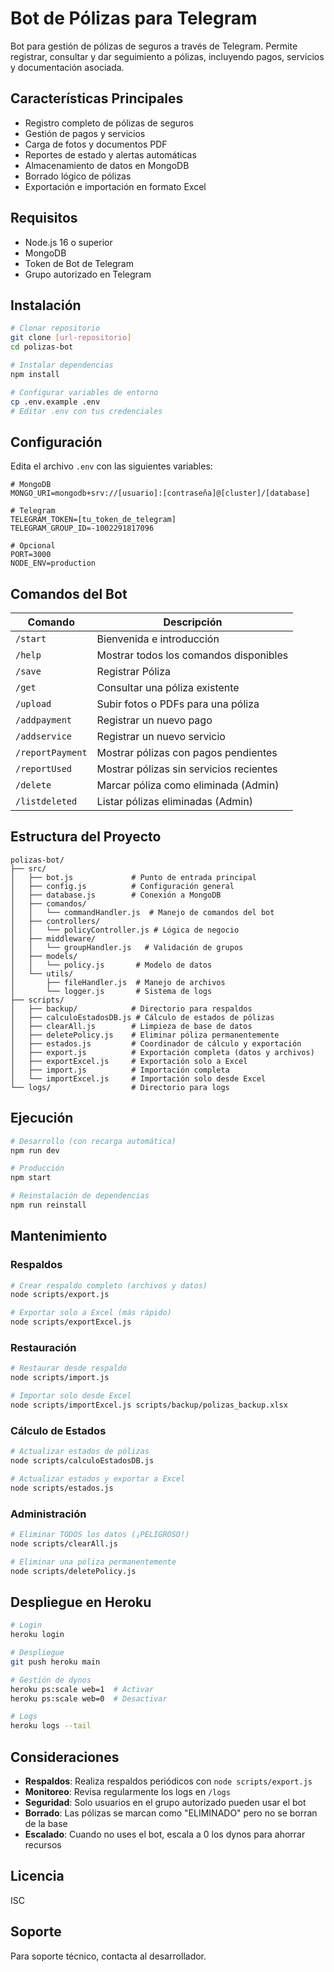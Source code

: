 # Bot de Pólizas para Telegram

Bot para gestión de pólizas de seguros a través de Telegram. Permite registrar, consultar y dar seguimiento a pólizas, incluyendo pagos, servicios y documentación asociada.

## Características Principales

- Registro completo de pólizas de seguros
- Gestión de pagos y servicios
- Carga de fotos y documentos PDF
- Reportes de estado y alertas automáticas
- Almacenamiento de datos en MongoDB
- Borrado lógico de pólizas
- Exportación e importación en formato Excel

## Requisitos

- Node.js 16 o superior
- MongoDB
- Token de Bot de Telegram
- Grupo autorizado en Telegram

## Instalación

```bash
# Clonar repositorio
git clone [url-repositorio]
cd polizas-bot

# Instalar dependencias
npm install

# Configurar variables de entorno
cp .env.example .env
# Editar .env con tus credenciales
```

## Configuración

Edita el archivo `.env` con las siguientes variables:

```
# MongoDB
MONGO_URI=mongodb+srv://[usuario]:[contraseña]@[cluster]/[database]

# Telegram
TELEGRAM_TOKEN=[tu_token_de_telegram]
TELEGRAM_GROUP_ID=-1002291817096

# Opcional
PORT=3000
NODE_ENV=production
```

## Comandos del Bot

| Comando | Descripción |
|---------|-------------|
| `/start` | Bienvenida e introducción |
| `/help` | Mostrar todos los comandos disponibles |
| `/save` | Registrar Póliza |
| `/get` | Consultar una póliza existente |
| `/upload` | Subir fotos o PDFs para una póliza |
| `/addpayment` | Registrar un nuevo pago |
| `/addservice` | Registrar un nuevo servicio |
| `/reportPayment` | Mostrar pólizas con pagos pendientes |
| `/reportUsed` | Mostrar pólizas sin servicios recientes |
| `/delete` | Marcar póliza como eliminada (Admin) |
| `/listdeleted` | Listar pólizas eliminadas (Admin) |

## Estructura del Proyecto

```
polizas-bot/
├── src/
│   ├── bot.js             # Punto de entrada principal
│   ├── config.js          # Configuración general
│   ├── database.js        # Conexión a MongoDB
│   ├── comandos/
│   │   └── commandHandler.js  # Manejo de comandos del bot
│   ├── controllers/
│   │   └── policyController.js # Lógica de negocio
│   ├── middleware/
│   │   └── groupHandler.js   # Validación de grupos
│   ├── models/
│   │   └── policy.js       # Modelo de datos
│   └── utils/
│       ├── fileHandler.js  # Manejo de archivos
│       └── logger.js       # Sistema de logs
├── scripts/
│   ├── backup/            # Directorio para respaldos
│   ├── calculoEstadosDB.js # Cálculo de estados de pólizas
│   ├── clearAll.js        # Limpieza de base de datos
│   ├── deletePolicy.js    # Eliminar póliza permanentemente
│   ├── estados.js         # Coordinador de cálculo y exportación
│   ├── export.js          # Exportación completa (datos y archivos)
│   ├── exportExcel.js     # Exportación solo a Excel
│   ├── import.js          # Importación completa
│   └── importExcel.js     # Importación solo desde Excel
└── logs/                  # Directorio para logs
```

## Ejecución

```bash
# Desarrollo (con recarga automática)
npm run dev

# Producción
npm start

# Reinstalación de dependencias
npm run reinstall
```

## Mantenimiento

### Respaldos

```bash
# Crear respaldo completo (archivos y datos)
node scripts/export.js

# Exportar solo a Excel (más rápido)
node scripts/exportExcel.js
```

### Restauración

```bash
# Restaurar desde respaldo
node scripts/import.js

# Importar solo desde Excel
node scripts/importExcel.js scripts/backup/polizas_backup.xlsx
```

### Cálculo de Estados

```bash
# Actualizar estados de pólizas
node scripts/calculoEstadosDB.js

# Actualizar estados y exportar a Excel
node scripts/estados.js
```

### Administración

```bash
# Eliminar TODOS los datos (¡PELIGROSO!)
node scripts/clearAll.js

# Eliminar una póliza permanentemente
node scripts/deletePolicy.js
```

## Despliegue en Heroku

```bash
# Login
heroku login

# Despliegue
git push heroku main

# Gestión de dynos
heroku ps:scale web=1  # Activar
heroku ps:scale web=0  # Desactivar

# Logs
heroku logs --tail
```

## Consideraciones

- **Respaldos**: Realiza respaldos periódicos con `node scripts/export.js`
- **Monitoreo**: Revisa regularmente los logs en `/logs`
- **Seguridad**: Solo usuarios en el grupo autorizado pueden usar el bot
- **Borrado**: Las pólizas se marcan como "ELIMINADO" pero no se borran de la base
- **Escalado**: Cuando no uses el bot, escala a 0 los dynos para ahorrar recursos

## Licencia

ISC

## Soporte

Para soporte técnico, contacta al desarrollador.